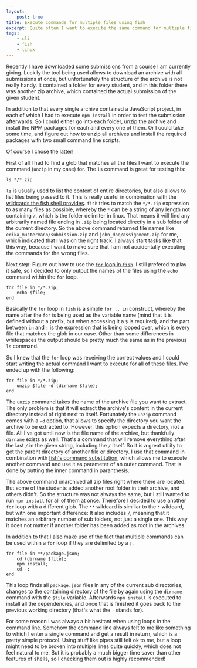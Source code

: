 ```yaml
---
layout:
    post: true
title: Execute commands for multiple files using fish
excerpt: Quite often I want to execute the same command for multiple files. It is quite easy to achieve that using the fish shell, once you get the hang of it.
tags:
    - cli
    - fish
    - linux
---
```


Recently I have downloaded some submissions from a course I am currently giving. Luckily the tool being used allows to
download an archive with all submissions at once, but unfortunately the structure of the archive is not really handy. It
contained a folder for every student, and in this folder there was another zip archive, which contained the actual
submission of the given student.

In addition to that every single archive contained a JavaScript project, in each of which I had to execute
`npm install` in order to test the submission afterwards. So I could either go into each folder, unzip the archive and
install the NPM packages for each and every one of them. Or I could take some time, and figure out how to unzip all
archives and install the required packages with two small command line scripts.

Of course I chose the latter!

First of all I had to find a glob that matches all the files I want to execute the command (`unzip` in my case) for. The
`ls` command is great for testing this:

```plaintext
ls */*.zip
```

`ls` is usually used to list the content of entire directories, but also allows to list files being passed to it. This
is really useful in combination with the
[wildcards the fish shell provides](https://fishshell.com/docs/current/index.html#wildcards). `fish` tries to match the
`*/*.zip` expression to as many files as possible, whereby the `*` can be a string of any length not containing `/`,
which is the folder delimiter in linux. That means it will find any arbitrarily named file ending in `.zip` being
located directly in a sub folder of the current directory. So the above command returned file names like
`erika_mustermann/submission.zip` and `john_doe/assignment.zip` for me, which indicated that I was on the right track. I
always start tasks like that this way, because I want to make sure that I am not accidentally executing the commands for
the wrong files.

Next step: Figure out how to use the [`for` loop in `fish`](https://fishshell.com/docs/current/cmds/for.html). I still
prefered to play it safe, so I decided to only output the names of the files using the `echo` command within the `for`
loop.

```plaintext
for file in */*.zip;
    echo $file;
end
```

Basically the `for` loop in `fish` is a simple `for .. in` construct, whereby the name after the `for` is being used as
the variable name (mind that it is defined without a prefix, but when accessing it a `$` is required), and the part
between `in` and `;` is the expression that is being looped over, which is every file that matches the glob in our case.
Other than some differences in whitespaces the output should be pretty much the same as in the previous `ls` command.

So I knew that the `for` loop was receiving the correct values and I could start writing the actual command I want to
execute for all of these files. I've ended up with the following:

```plaintext
for file in */*.zip;
    unzip $file -d (dirname $file);
end
```

The `unzip` command takes the name of the archive file you want to extract. The only problem is that it will extract the
archive's content in the current directory instead of right next to itself. Fortunately the `unzip` command comes with a
`-d` option, that allows to specify the directory you want the archive to be extracted to. However, this option expects
a directory, not a file. All I've got until now is the file name of the archive, but thankfully `dirname` exists as
well. That's a command that will remove everything after the last `/` in the given string, including the `/` itself. So
it is a great utility to get the parent directory of another file or directory. I use that command in combination with
[fish's command substitution](https://fishshell.com/docs/current/index.html#command-substitution), which allows me to
execute another command and use it as parameter of an outer command. That is done by putting the inner command in
paranthesis.

The above command unarchived all zip files right where there are located. But some of the students added another root
folder in their archive, and others didn't. So the structure was not always the same, but I still wanted to run
`npm install` for all of them at once. Therefore I decided to use another `for` loop with a different glob. The `**`
wildcard is similiar to the `*` wildcard, but with one important difference: It also includes `/`, meaning that it
matches an arbitrary number of sub folders, not just a single one. This way it does not matter if another folder has
been added as root in the archives.

In addition to that I also make use of the fact that multiple commands can be used within a `for` loop if they are
delimited by a `;`.

```plaintext
for file in **/package.json;
    cd (dirname $file);
    npm install;
    cd -;
end
```

This loop finds all `package.json` files in any of the current sub directories, changes to the containing directory of
the file by again using the `dirname` command with the `$file` variable. Afterwards `npm install` is executed to
install all the dependencies, and once that is finished it goes back to the previous working directory (that's what the
`-` stands for).

For some reason I was always a bit hesitant when using loops in the command line. Somehow the command line always felt
to me like something to which I enter a single command and get a result in return, which is a pretty simple protocol.
Using stuff like pipes still felt ok to me, but a loop might need to be broken into multiple lines quite quickly, which
does not feel natural to me. But it is probably a much bigger time saver than other features of shells, so I checking
them out is highly recommended!
